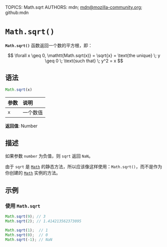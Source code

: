 TOPICS: Math.sqrt
AUTHORS: mdn; mdn@mozilla-community.org; github:mdn

# `Math.sqrt()`

**`Math.sqrt()`** 函数返回一个数的平方根，即：

$$
\forall x \geq 0, \mathtt{Math.sqrt(x)} = \sqrt{x} = \text{the unique} \; y \geq 0 \;
\text{such that} \; y^2 = x
$$

## 语法

```javascript
Math.sqrt(x)
```

| 参数 | 说明 |
| :-- | :-- |
| `x` | 一个数值 |

**返回值**: Number

## 描述

如果参数 `number` 为负值，则 `sqrt` 返回 `NaN`。

由于 `sqrt` 是 [`Math`](/zh-hans/webfrontend/Math) 的静态方法，所以应该像这样使用：`Math.sqrt()`，而不是作为你创建的
[`Math`](/zh-hans/webfrontend/Math) 实例的方法。

## 示例

### 使用 `Math.sqrt`

```javascript
Math.sqrt(9); // 3
Math.sqrt(2); // 1.414213562373095

Math.sqrt(1);  // 1
Math.sqrt(0);  // 0
Math.sqrt(-1); // NaN
```
